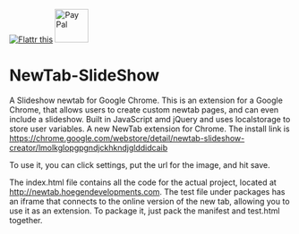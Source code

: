 <a href="https://flattr.com/submit/auto?user_id=ihoegen&url=http%3A%2F%2Fgithub.com%2Fihoegen" target="_blank"><img src="http://button.flattr.com/flattr-badge-large.png" alt="Flattr this" title="Flattr this" border="0"></a>
 <a href='https://www.paypal.me/ihoegen' target='_blank'>
            <img src='http://i.imgur.com/vUKbUQW.png' alt='Pay Pal' title='Pay Pal' border='0' width="60px">
          </a>
# NewTab-SlideShow
A Slideshow newtab for Google Chrome.
This is an extension for a Google Chrome, that allows users to create custom newtab pages, and can even include a slideshow.
Built in JavaScript amd jQuery and uses localstorage to store user variables.
A new NewTab extension for Chrome.
The install link is https://chrome.google.com/webstore/detail/newtab-slideshow-creator/lmolkglopgpgndjckhkndjglddidcaib

To use it, you can click settings, put the url for the image, and hit save.

The index.html file contains all the code for the actual project,
located at http://newtab.hoegendevelopments.com. The test file under packages
has an iframe that connects to the online version of the new tab,
allowing you to use it as an extension. To package it, just pack the
manifest and test.html together.
